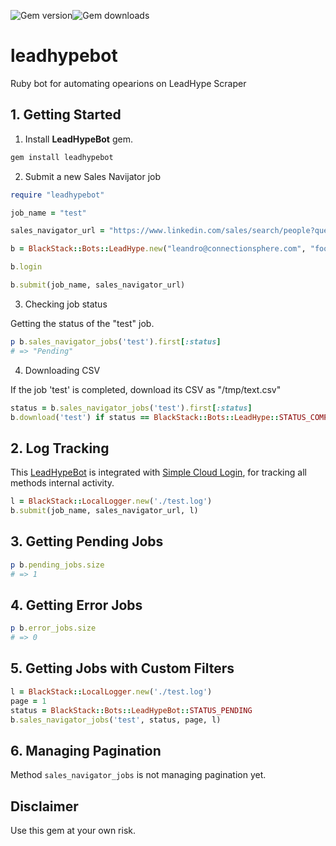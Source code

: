 ![Gem version](https://img.shields.io/gem/v/leadhypebot)![Gem downloads](https://img.shields.io/gem/dt/leadhypebot)

# leadhypebot

Ruby bot for automating opearions on LeadHype Scraper

## 1. Getting Started

1. Install **LeadHypeBot** gem.

```bash
gem install leadhypebot
```

2. Submit a new Sales Navijator job

```ruby
require "leadhypebot"

job_name = "test" 

sales_navigator_url = "https://www.linkedin.com/sales/search/people?query=(filters:List((type:TITLE,values:List((text%3Aowner%2CselectionType%3AINCLUDED),(text%3Afounder%2CselectionType%3AINCLUDED),(text%3Aceo%2CselectionType%3AINCLUDED)),selectedSubFilter:CURRENT),(type:CURRENT_TITLE,values:List((text%3Aowner%2CselectionType%3AINCLUDED),(text%3Afounder%2CselectionType%3AINCLUDED),(text%3Aceo%2CselectionType%3AINCLUDED))),(type:REGION,values:List((id:103644278,text:United%20States,selectionType:INCLUDED)))),keywords:%22online%20coach%22%20OR%20%22consultant%22)&viewAllFilters=true"

b = BlackStack::Bots::LeadHype.new("leandro@connectionsphere.com", "foo-password")

b.login

b.submit(job_name, sales_navigator_url)
```

3. Checking job status

Getting the status of the "test" job.

```ruby
p b.sales_navigator_jobs('test').first[:status]
# => "Pending"
```

4. Downloading CSV

If the job 'test' is completed, download its CSV as "/tmp/text.csv"

```ruby
status = b.sales_navigator_jobs('test').first[:status]
b.download('test') if status == BlackStack::Bots::LeadHype::STATUS_COMPLETED
```

## 2. Log Tracking

This [LeadHypeBot]() is integrated with [Simple Cloud Login](https://github.com/leandrosardi/simple_cloud_logging), for tracking all methods internal activity.

```ruby
l = BlackStack::LocalLogger.new('./test.log')
b.submit(job_name, sales_navigator_url, l)
```

## 3. Getting Pending Jobs

```ruby
p b.pending_jobs.size
# => 1
```

## 4. Getting Error Jobs

```ruby
p b.error_jobs.size
# => 0
```

## 5. Getting Jobs with Custom Filters

```ruby
l = BlackStack::LocalLogger.new('./test.log')
page = 1
status = BlackStack::Bots::LeadHypeBot::STATUS_PENDING
b.sales_navigator_jobs('test', status, page, l)
```

## 6. Managing Pagination

Method `sales_navigator_jobs` is not managing pagination yet.

## Disclaimer

Use this gem at your own risk.
